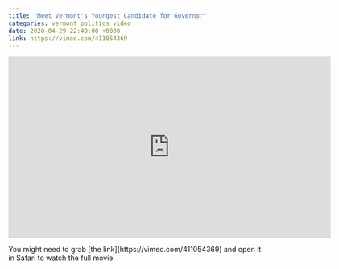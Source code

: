 ```yaml
---
title: "Meet Vermont's Youngest Candidate for Governor"
categories: vermont politics video
date: 2020-04-29 22:40:00 +0000
link: https://vimeo.com/411054369
---
```

<div><iframe src="https://player.vimeo.com/video/411054369" width="640" height="360" frameborder="0" allow="autoplay; fullscreen" allowfullscreen></iframe></div>

<p>You might need to grab [the link](https://vimeo.com/411054369) and open it in Safari to watch the full movie.</p>